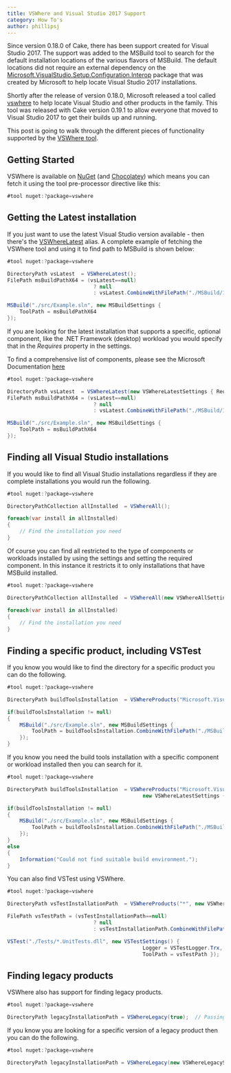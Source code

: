 ```yaml
---
title: VSWhere and Visual Studio 2017 Support
category: How To's
author: phillipsj
---
```


Since version 0.18.0 of Cake, there has been support created for Visual Studio 2017. The support was added to the MSBuild tool to search for the default installation locations of the various flavors of MSBuild. The default locations did not require an external dependency on the [Microsoft.VisualStudio.Setup.Configuration.Interop](https://www.nuget.org/packages/Microsoft.VisualStudio.Setup.Configuration.Interop/) package that was created by Microsoft to help locate Visual Studio 2017 installations.

Shortly after the release of version 0.18.0, Microsoft released a tool called [vswhere](https://github.com/Microsoft/vswhere) to help locate Visual Studio and other products in the family. This tool was released with Cake version 0.19.1 to allow everyone that moved to Visual Studio 2017 to get their builds up and running.

This post is going to walk through the different pieces of functionality supported by the [VSWhere tool](http://cakebuild.net/dsl/vswhere/).

<!--excerpt-->

## Getting Started

VSWhere is available on [NuGet](https://www.nuget.org/packages/vswhere/) (and [Chocolatey](https://chocolatey.org/packages/vswhere)) which means you can fetch it using the tool pre-processor directive like this:

```csharp
#tool nuget:?package=vswhere
```

## Getting the **Latest** installation

If you just want to use the latest Visual Studio version available - then there's the [VSWhereLatest](http://cakebuild.net/api/Cake.Common.Tools.VSWhere/VSWhereAliases/59EB3043) alias. A complete example of fetching the VSWhere tool and using it to find path to MSBuild is shown below:

```csharp
#tool nuget:?package=vswhere

DirectoryPath vsLatest  = VSWhereLatest();
FilePath msBuildPathX64 = (vsLatest==null)
                            ? null
                            : vsLatest.CombineWithFilePath("./MSBuild/15.0/Bin/amd64/MSBuild.exe");

MSBuild("./src/Example.sln", new MSBuildSettings {
    ToolPath = msBuildPathX64
});

```

If you are looking for the latest installation that supports a specific, optional component, like the .NET Framework (desktop) workload you would specify that in the *Requires* property in the settings.

To find a comprehensive list of components, please see the Microsoft Documentation [here](https://docs.microsoft.com/en-us/visualstudio/install/workload-and-component-ids)

```csharp
#tool nuget:?package=vswhere

DirectoryPath vsLatest  = VSWhereLatest(new VSWhereLatestSettings { Requires = "Microsoft.VisualStudio.Workload.ManagedDesktop"});
FilePath msBuildPathX64 = (vsLatest==null)
                            ? null
                            : vsLatest.CombineWithFilePath("./MSBuild/15.0/Bin/amd64/MSBuild.exe");

MSBuild("./src/Example.sln", new MSBuildSettings {
    ToolPath = msBuildPathX64
});

```

## Finding all Visual Studio installations

If you would like to find all Visual Studio installations regardless if they are complete installations you would run the following.

```csharp
#tool nuget:?package=vswhere

DirectoryPathCollection allInstalled  = VSWhereAll();

foreach(var install in allInstalled)
{
    // Find the installation you need
}
```

Of course you can find all restricted to the type of components or workloads installed by using the settings and setting the required component. In this instance it restricts it to only installations that have MSBuild installed.

```csharp
#tool nuget:?package=vswhere

DirectoryPathCollection allInstalled  = VSWhereAll(new VSWhereAllSettings { Requires = "Microsoft.Component.MSBuild" });

foreach(var install in allInstalled)
{
    // Find the installation you need
}
```

## Finding a specific product, including VSTest

If you know you would like to find the directory for a specific product you can do the following.

```csharp
#tool nuget:?package=vswhere

DirectoryPath buildToolsInstallation  = VSWhereProducts("Microsoft.VisualStudio.Product.BuildTools").FirstOrDefault();

if(buildToolsInstallation != null)
{
    MSBuild("./src/Example.sln", new MSBuildSettings {
        ToolPath = buildToolsInstallation.CombineWithFilePath("./MSBuild/15.0/Bin/amd64/MSBuild.exe")
    });
}

```

If you know you need the build tools installation with a specific component or workload installed then you can search for it.

```csharp
#tool nuget:?package=vswhere

DirectoryPath buildToolsInstallation  = VSWhereProducts("Microsoft.VisualStudio.Product.BuildTools",
                                            new VSWhereLatestSettings { Requires = "Microsoft.VisualStudio.Workload.ManagedDesktop"}).FirstOrDefault();

if(buildToolsInstallation != null)
{
    MSBuild("./src/Example.sln", new MSBuildSettings {
        ToolPath = buildToolsInstallation.CombineWithFilePath("./MSBuild/15.0/Bin/amd64/MSBuild.exe")
    });
}
else
{
    Information("Could not find suitable build environment.");
}

```

You can also find VSTest using VSWhere.

```csharp
#tool nuget:?package=vswhere

DirectoryPath vsTestInstallationPath  = VSWhereProducts("*", new VSWhereLatestSettings { Requires = "Microsoft.VisualStudio.PackageGroup.TestTools.Core"}).FirstOrDefault();

FilePath vsTestPath = (vsTestInstallationPath==null)
                            ? null
                            : vsTestInstallationPath.CombineWithFilePath("./Common7/IDE/CommonExtensions/Microsoft/TestWindow/vstest.console.exe");

VSTest("./Tests/*.UnitTests.dll", new VSTestSettings() {
                                            Logger = VSTestLogger.Trx,
                                            ToolPath = vsTestPath });
```

## Finding legacy products

VSWhere also has support for finding legacy products.

```csharp
#tool nuget:?package=vswhere

DirectoryPath legacyInstallationPath = VSWhereLegacy(true);  // Passing true gets the latest version.

```

If you know you are looking for a specific version of a legacy product then you can do the following.

```csharp
#tool nuget:?package=vswhere

DirectoryPath legacyInstallationPath = VSWhereLegacy(new VSWhereLegacySettings { Version = "10.0"}).FirstOrDefault();

```
